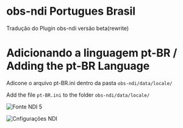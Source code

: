 # obs-ndi Portugues Brasil
Tradução do Plugin obs-ndi versão beta(rewrite)

# Adicionando a linguagem pt-BR / Adding the pt-BR Language
Adicone o arquivo pt-BR.ini dentro da pasta `obs-ndi/data/locale/`

Add the file `pt-BR.ini` to the folder `obs-ndi/data/locale/`


![Fonte NDI 5](https://user-images.githubusercontent.com/88861794/192158582-5e798682-740e-4270-8331-ae5b22c65704.png)

![Cnfigurações NDI](https://user-images.githubusercontent.com/88861794/192158538-f5918dcb-c30e-4bc1-984d-18235132a64c.png)
